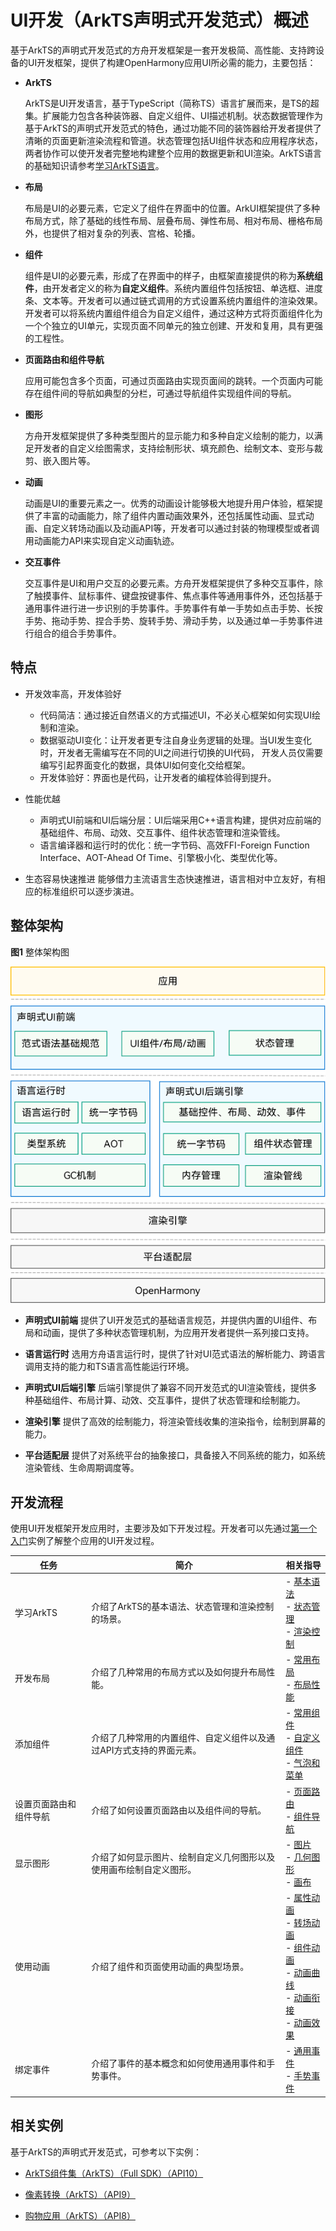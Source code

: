 # UI开发（ArkTS声明式开发范式）概述


基于ArkTS的声明式开发范式的方舟开发框架是一套开发极简、高性能、支持跨设备的UI开发框架，提供了构建OpenHarmony应用UI所必需的能力，主要包括：


- **ArkTS**

  ArkTS是UI开发语言，基于TypeScript（简称TS）语言扩展而来，是TS的超集。扩展能力包含各种装饰器、自定义组件、UI描述机制。状态数据管理作为基于ArkTS的声明式开发范式的特色，通过功能不同的装饰器给开发者提供了清晰的页面更新渲染流程和管道。状态管理包括UI组件状态和应用程序状态，两者协作可以使开发者完整地构建整个应用的数据更新和UI渲染。ArkTS语言的基础知识请参考[学习ArkTS语言](../quick-start/arkts-get-started.md)。

- **布局**

  布局是UI的必要元素，它定义了组件在界面中的位置。ArkUI框架提供了多种布局方式，除了基础的线性布局、层叠布局、弹性布局、相对布局、栅格布局外，也提供了相对复杂的列表、宫格、轮播。

- **组件**

  组件是UI的必要元素，形成了在界面中的样子，由框架直接提供的称为**系统组件**，由开发者定义的称为**自定义组件**。系统内置组件包括按钮、单选框、进度条、文本等。开发者可以通过链式调用的方式设置系统内置组件的渲染效果。开发者可以将系统内置组件组合为自定义组件，通过这种方式将页面组件化为一个个独立的UI单元，实现页面不同单元的独立创建、开发和复用，具有更强的工程性。

- **页面路由和组件导航**

  应用可能包含多个页面，可通过页面路由实现页面间的跳转。一个页面内可能存在组件间的导航如典型的分栏，可通过导航组件实现组件间的导航。

- **图形**

  方舟开发框架提供了多种类型图片的显示能力和多种自定义绘制的能力，以满足开发者的自定义绘图需求，支持绘制形状、填充颜色、绘制文本、变形与裁剪、嵌入图片等。

- **动画**

  动画是UI的重要元素之一。优秀的动画设计能够极大地提升用户体验，框架提供了丰富的动画能力，除了组件内置动画效果外，还包括属性动画、显式动画、自定义转场动画以及动画API等，开发者可以通过封装的物理模型或者调用动画能力API来实现自定义动画轨迹。

- **交互事件**

  交互事件是UI和用户交互的必要元素。方舟开发框架提供了多种交互事件，除了触摸事件、鼠标事件、键盘按键事件、焦点事件等通用事件外，还包括基于通用事件进行进一步识别的手势事件。手势事件有单一手势如点击手势、长按手势、拖动手势、捏合手势、旋转手势、滑动手势，以及通过单一手势事件进行组合的组合手势事件。


## 特点

- 开发效率高，开发体验好
  - 代码简洁：通过接近自然语义的方式描述UI，不必关心框架如何实现UI绘制和渲染。
  - 数据驱动UI变化：让开发者更专注自身业务逻辑的处理。当UI发生变化时，开发者无需编写在不同的UI之间进行切换的UI代码， 开发人员仅需要编写引起界面变化的数据，具体UI如何变化交给框架。
  - 开发体验好：界面也是代码，让开发者的编程体验得到提升。

- 性能优越
  - 声明式UI前端和UI后端分层：UI后端采用C++语言构建，提供对应前端的基础组件、布局、动效、交互事件、组件状态管理和渲染管线。
  - 语言编译器和运行时的优化：统一字节码、高效FFI-Foreign Function Interface、AOT-Ahead Of Time、引擎极小化、类型优化等。

- 生态容易快速推进
  能够借力主流语言生态快速推进，语言相对中立友好，有相应的标准组织可以逐步演进。


## 整体架构

  **图1** 整体架构图  

![arkui-arkts-framework](figures/arkui-arkts-framework.png)




- **声明式UI前端**
  提供了UI开发范式的基础语言规范，并提供内置的UI组件、布局和动画，提供了多种状态管理机制，为应用开发者提供一系列接口支持。

- **语言运行时**
  选用方舟语言运行时，提供了针对UI范式语法的解析能力、跨语言调用支持的能力和TS语言高性能运行环境。

- **声明式UI后端引擎**
  后端引擎提供了兼容不同开发范式的UI渲染管线，提供多种基础组件、布局计算、动效、交互事件，提供了状态管理和绘制能力。

- **渲染引擎**
  提供了高效的绘制能力，将渲染管线收集的渲染指令，绘制到屏幕的能力。

- **平台适配层**
  提供了对系统平台的抽象接口，具备接入不同系统的能力，如系统渲染管线、生命周期调度等。


## 开发流程

使用UI开发框架开发应用时，主要涉及如下开发过程。开发者可以先通过[第一个入门](../quick-start/start-with-ets-stage.md)实例了解整个应用的UI开发过程。


| 任务          | 简介                                  | 相关指导                                     |
| ----------- | ----------------------------------- | ---------------------------------------- |
| 学习ArkTS     | 介绍了ArkTS的基本语法、状态管理和渲染控制的场景。         | - [基本语法](../quick-start/arkts-basic-syntax-overview.md)<br>- [状态管理](../quick-start/arkts-state-management-overview.md)<br>- [渲染控制](../quick-start/arkts-rendering-control-overview.md) |
| 开发布局        | 介绍了几种常用的布局方式以及如何提升布局性能。             | -&nbsp;[常用布局](arkts-layout-development-overview.md)<br/>-&nbsp;[布局性能](arkts-layout-development-performance-boost.md) |
| 添加组件        | 介绍了几种常用的内置组件、自定义组件以及通过API方式支持的界面元素。 | -&nbsp;[常用组件](arkts-common-components-button.md)<br/>- [自定义组件](../quick-start/arkts-create-custom-components.md)<br>-&nbsp;[气泡和菜单](arkts-popup-and-menu-components-popup.md) |
| 设置页面路由和组件导航 | 介绍了如何设置页面路由以及组件间的导航。                | -&nbsp;[页面路由](arkts-routing.md)<br/>-&nbsp;[组件导航](arkts-navigation-navigation.md) |
| 显示图形        | 介绍了如何显示图片、绘制自定义几何图形以及使用画布绘制自定义图形。   | -&nbsp;[图片](arkts-graphics-display.md)<br/>-&nbsp;[几何图形](arkts-geometric-shape-drawing.md)<br/>-&nbsp;[画布](arkts-drawing-customization-on-canvas.md) |
| 使用动画        | 介绍了组件和页面使用动画的典型场景。                  | - [属性动画](arkts-attribute-animation-overview.md)<br>- [转场动画](arkts-transition-overview.md)<br>- [组件动画](arkts-component-animation.md)<br>- [动画曲线](arkts-traditional-curve.md)<br>- [动画衔接](arkts-animation-smoothing.md)<br>- [动画效果](arkts-blur-effect.md) |
| 绑定事件        | 介绍了事件的基本概念和如何使用通用事件和手势事件。           | -&nbsp;[通用事件](arkts-common-events-touch-screen-event.md)<br/>-&nbsp;[手势事件](arkts-gesture-events-binding.md) |

## 相关实例

基于ArkTS的声明式开发范式，可参考以下实例：

- [ArkTS组件集（ArkTS）（Full SDK）（API10）](https://gitee.com/openharmony/applications_app_samples/tree/master/code/UI/ArkTsComponentCollection/ComponentCollection)

- [像素转换（ArkTS）（API9）](https://gitee.com/openharmony/codelabs/tree/master/ETSUI/PixelConversion)

- [购物应用（ArkTS）（API8）](https://gitee.com/openharmony/codelabs/tree/master/ETSUI/ShoppingEts)